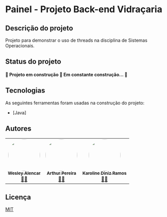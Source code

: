 # Painel - Projeto Back-end Vidraçaria


## Descrição do projeto

<p>Projeto para demonstrar o uso de threads na disciplina de Sistemas Operacionais.</p>

## Status do projeto

<h4> 🚧  Projeto em construção 🚀 Em constante construção...  🚧 </h4>

## Tecnologias

As seguintes ferramentas foram usadas na construção do projeto:

- [Java]

## Autores

<table>
    <td align="center"><a href="https://github.com/wesleysousaa"><img style="border-radius: 50%;" src="https://avatars.githubusercontent.com/u/47366440?v=4" width="100px;"           alt=""/><br /><sub><b>Wesley Alencar</b></sub></a><br /><a href="https://github.com/wesleysousaa" title="Wesley Alencar">👨‍🚀</a>
    </td>
    <td align="center"><a href="https://github.com/ArthurPdaSilva"><img style="border-radius: 50%;" src="https://avatars.githubusercontent.com/u/72280602?v=4" width="100px;"           alt=""/><br /><sub><b>Arthur Pereira</b></sub></a><br /><a href="https://github.com/ArthurPdaSilva" title="Arthur Pereira da Silva">👨‍🚀</a>
    </td>
    <td align="center"><a href="https://github.com/KarolDiniz"><img style="border-radius: 50%;" src="https://avatars.githubusercontent.com/u/90431161?v=4" width="100px;"           alt=""/><br /><sub><b>Karoline Diniz Ramos</b></sub></a><br /><a href="https://github.com/KarolDiniz" title="Karoline Diniz Ramos">👨‍🚀</a>
    </td>
  </tr>
</table>

## Licença

[MIT](LICENSE)
